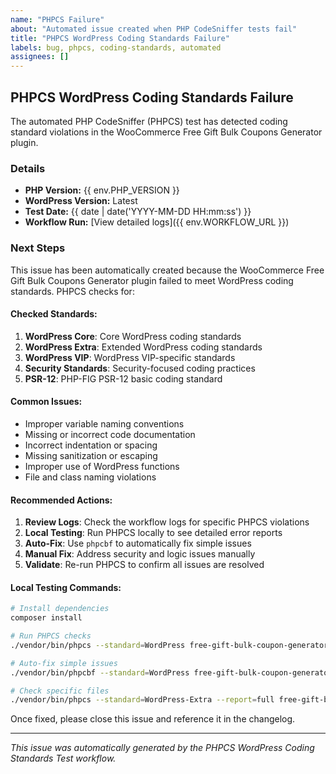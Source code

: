 ```yaml
---
name: "PHPCS Failure"
about: "Automated issue created when PHP CodeSniffer tests fail"
title: "PHPCS WordPress Coding Standards Failure"
labels: bug, phpcs, coding-standards, automated
assignees: []
---
```


## PHPCS WordPress Coding Standards Failure

The automated PHP CodeSniffer (PHPCS) test has detected coding standard violations in the WooCommerce Free Gift Bulk Coupons Generator plugin.

### Details

- **PHP Version:** {{ env.PHP_VERSION }}
- **WordPress Version:** Latest
- **Test Date:** {{ date | date('YYYY-MM-DD HH:mm:ss') }}
- **Workflow Run:** [View detailed logs]({{ env.WORKFLOW_URL }})

### Next Steps

This issue has been automatically created because the WooCommerce Free Gift Bulk Coupons Generator plugin failed to meet WordPress coding standards. PHPCS checks for:

#### Checked Standards:
1. **WordPress Core**: Core WordPress coding standards
2. **WordPress Extra**: Extended WordPress coding standards
3. **WordPress VIP**: WordPress VIP-specific standards
4. **Security Standards**: Security-focused coding practices
5. **PSR-12**: PHP-FIG PSR-12 basic coding standard

#### Common Issues:
- Improper variable naming conventions
- Missing or incorrect code documentation
- Incorrect indentation or spacing
- Missing sanitization or escaping
- Improper use of WordPress functions
- File and class naming violations

#### Recommended Actions:

1. **Review Logs**: Check the workflow logs for specific PHPCS violations
2. **Local Testing**: Run PHPCS locally to see detailed error reports
3. **Auto-Fix**: Use `phpcbf` to automatically fix simple issues
4. **Manual Fix**: Address security and logic issues manually
5. **Validate**: Re-run PHPCS to confirm all issues are resolved

#### Local Testing Commands:
```bash
# Install dependencies
composer install

# Run PHPCS checks
./vendor/bin/phpcs --standard=WordPress free-gift-bulk-coupon-generator.php

# Auto-fix simple issues
./vendor/bin/phpcbf --standard=WordPress free-gift-bulk-coupon-generator.php

# Check specific files
./vendor/bin/phpcs --standard=WordPress-Extra --report=full free-gift-bulk-coupon-generator.php
```

Once fixed, please close this issue and reference it in the changelog.

---

*This issue was automatically generated by the PHPCS WordPress Coding Standards Test workflow.*